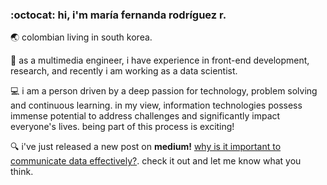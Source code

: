 ### :octocat: hi, i'm maría fernanda rodríguez r.

:earth_asia: colombian living in south korea.

:dart: as a multimedia engineer, i have experience in front-end development, research, and recently i am working as a data scientist.

:computer: i am a person driven by a deep passion for technology, problem solving and continuous learning. in my view, information technologies possess immense potential to address challenges and significantly impact everyone's lives. being part of this process is exciting!

:mag: i've just released a new post on **medium!** [why is it important to communicate data effectively?](https://mafda.medium.com/why-is-it-important-to-communicate-data-effectively-949fd0375c0f). check it out and let me know what you think.

<!--
**mafda/mafda** is a ✨ _special_ ✨ repository because its `README.md` (this file) appears on your GitHub profile.

Here are some ideas to get you started:

- 🔭 I’m currently working on ...
- 🌱 I’m currently learning ...
- 👯 I’m looking to collaborate on ...
- 🤔 I’m looking for help with ...
- 💬 Ask me about ...
- 📫 How to reach me: ...
- 😄 Pronouns: ...
- ⚡ Fun fact: ...
-->
